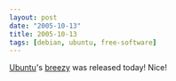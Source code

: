 ```yaml
---
layout: post
date: "2005-10-13"
title: 2005-10-13
tags: [debian, ubuntu, free-software]
---
```

[Ubuntu](http://www.ubuntu.com)'s
[breezy](http://www.ubuntu.com/download/) was released today!
Nice!


